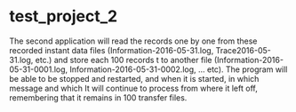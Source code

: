 # test_project_2
The second application will read the records one by one from these recorded instant data files
 (Information-2016-05-31.log, Trace2016-05-31.log, etc.) and store each 100 records t to another file 
(Information-2016-05-31-0001.log, Information-2016-05-31-0002.log, ... etc).
 The program will be able to be stopped and restarted, and when it is started, 
in which message and which It will continue to process from where it left off, 
remembering that it remains in 100 transfer files.
